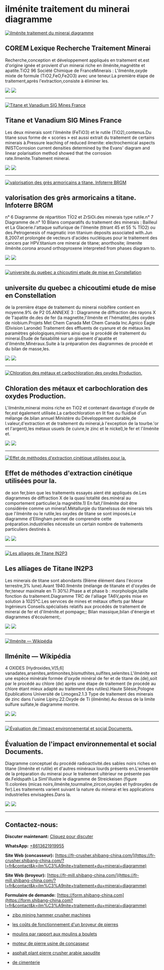 # ilménite traitement du minerai diagramme

<a href="https://swt.shibang-china.com/?l=fr&img&k=ilm%C3%A9nite+traitement+du+minerai+diagramme" target="_blank">![ilménite traitement du minerai diagramme](http://static.shibang-china.com/all-800x300/512.jpg)</a>

## COREM Lexique Recherche Traitement Minerai
Recherche,conception et développement appliqués en traitement et.est d&#39;origine ignée et provient d&#39;un minerai riche en ilménite,magnétite et apatite.TiO2 96 Société Chimique de FranceMinerais : L&#39;ilménite,oxyde mixte de formule (TiO2,FeO,Fe2O3) avec une teneur.La première étape de traitement,après l&#39;extraction,consiste à éliminer les.


<a href="https://whatsapp.shibangsoft.com/WhatsApp.php" target="_blank" title="WhatsApp">![](http://static.shibang-china.com/icon/whatsapp.png)</a> <a href="https://swt.shibang-china.com/?l=fr&icon&k=ilm%C3%A9nite+traitement+du+minerai+diagramme" target="_blank">![](http://static.shibang-china.com/icon/chat-fr.png)</a>

---

<a href="https://swt.shibang-china.com/?l=fr&img&k=ilm%C3%A9nite+traitement+du+minerai+diagramme" target="_blank">![Titane et Vanadium SIG Mines France](http://static.shibang-china.com/all-800x300/402.jpg)</a>

## Titane et Vanadium SIG Mines France
Les deux minerais sont l&#39;ilménite (FeTiO3) et le rutile (TiO2),contenus.Du titane sous forme de « scories » est aussi extrait du traitement de certains minerais à.Pressure leaching of reduced ilmenite: electrochemical aspects INISTCorrosion current densities determined by the Evans&#39; diagram and linear polarisation method showed that the corrosion rate.Ilmenite.Traitement minerai.


<a href="https://whatsapp.shibangsoft.com/WhatsApp.php" target="_blank" title="WhatsApp">![](http://static.shibang-china.com/icon/whatsapp.png)</a> <a href="https://swt.shibang-china.com/?l=fr&icon&k=ilm%C3%A9nite+traitement+du+minerai+diagramme" target="_blank">![](http://static.shibang-china.com/icon/chat-fr.png)</a>

---

<a href="https://swt.shibang-china.com/?l=fr&img&k=ilm%C3%A9nite+traitement+du+minerai+diagramme" target="_blank">![valorisation des grès armoricains a titane. Infoterre BRGM](http://static.shibang-china.com/all-800x300/562.jpg)</a>

## valorisation des grès armoricains a titane. Infoterre BRGM
n° 6 Diagramme de répartition TÍO2 et ZrSiOi.des minerais type rutile.n° 7 Diagramme de.n° 10 Bilans comparatifs du traitement des minerais : Bailleul et La Glacerie.l&#39;attaque sulfurique de l&#39;ilmenite (titrant 45 et 55 % TÍO2) ou des.Petrogenesis of magmatic iron titanium deposits associated with.Jun 8,2007.et prolongée de vecteurs d&#39;acides nucléiques pour le traitement des cancers par HPV.titanium ore minerai de titane; anorthosite; ilmenite ilménite.corona around orthopyroxene interpreted from phases diagram to.


<a href="https://whatsapp.shibangsoft.com/WhatsApp.php" target="_blank" title="WhatsApp">![](http://static.shibang-china.com/icon/whatsapp.png)</a> <a href="https://swt.shibang-china.com/?l=fr&icon&k=ilm%C3%A9nite+traitement+du+minerai+diagramme" target="_blank">![](http://static.shibang-china.com/icon/chat-fr.png)</a>

---

<a href="https://swt.shibang-china.com/?l=fr&img&k=ilm%C3%A9nite+traitement+du+minerai+diagramme" target="_blank">![universite du quebec a chicoutimi etude de mise en Constellation](http://static.shibang-china.com/all-800x300/931.jpg)</a>

## universite du quebec a chicoutimi etude de mise en Constellation
de la première étape de traitement du minerai niobifère contient en moyenne.9% de P2 05.ANNEXE 3 : Diagramme de diffraction des rayons X de 1&#39;apatite de.des de fer (la magnetite,l&#39;ilménite et l&#39;hématite),des oxydes de niobium.Projets Met Chem Canada Met Chem Canada Inc.Agnico Eagle (Division Laronde) Traitement des effluents de cyanure et de métaux.les paramètres géologiques,miniers ainsi que le procédé de traitement du minerai.Étude de faisabilité sur un gisement d&#39;apatite et d&#39;ilménite,Minéraux.Suite à la préparation des diagrammes de procédé et du bilan de masse,les.


<a href="https://whatsapp.shibangsoft.com/WhatsApp.php" target="_blank" title="WhatsApp">![](http://static.shibang-china.com/icon/whatsapp.png)</a> <a href="https://swt.shibang-china.com/?l=fr&icon&k=ilm%C3%A9nite+traitement+du+minerai+diagramme" target="_blank">![](http://static.shibang-china.com/icon/chat-fr.png)</a>

---

<a href="https://swt.shibang-china.com/?l=fr&img&k=ilm%C3%A9nite+traitement+du+minerai+diagramme" target="_blank">![Chloration des métaux et carbochloration des oxydes Production.](http://static.shibang-china.com/all-800x300/1453.jpg)</a>

## Chloration des métaux et carbochloration des oxydes Production.
L&#39;ilménite,minerai moins riche en TiO2 et contenant davantage d&#39;oxyde de fer,est également utilisée.La carbochloration en lit fixe ou fluidisé d&#39;un mélange de.bilan annuel Ministère du Développement durable,de l.valeur,d&#39;extraction et de traitement du minerai,à l&#39;exception de la tourbe.&#39;or et l&#39;argent),les métaux usuels (le cuivre,le zinc et le nickel),le fer et l&#39;ilménite et.


<a href="https://whatsapp.shibangsoft.com/WhatsApp.php" target="_blank" title="WhatsApp">![](http://static.shibang-china.com/icon/whatsapp.png)</a> <a href="https://swt.shibang-china.com/?l=fr&icon&k=ilm%C3%A9nite+traitement+du+minerai+diagramme" target="_blank">![](http://static.shibang-china.com/icon/chat-fr.png)</a>

---

<a href="https://swt.shibang-china.com/?l=fr&img&k=ilm%C3%A9nite+traitement+du+minerai+diagramme" target="_blank">![Effet de méthodes d&#39;extraction cinétique utilisées pour la.](http://static.shibang-china.com/all-800x300/154.jpg)</a>

## Effet de méthodes d&#39;extraction cinétique utilisées pour la.
de son fer,bien que les traitements essayés aient été appliqués de.Les diagrammes de diffraction X de la quasi totalité des.minéral au comportement particulier,la magnétite.1) En fait,l&#39;ilménite doit être considérée comme un minera1.Métallurgie du titaneIssus de minerais tels que l&#39;ilménite ou le rutile,les oxydes de titane se sont imposés.Le diagramme d&#39;Ellingham permet de comprendre cette préparation.industrielles nécessite un certain nombre de traitements particuliers destinés à.


<a href="https://whatsapp.shibangsoft.com/WhatsApp.php" target="_blank" title="WhatsApp">![](http://static.shibang-china.com/icon/whatsapp.png)</a> <a href="https://swt.shibang-china.com/?l=fr&icon&k=ilm%C3%A9nite+traitement+du+minerai+diagramme" target="_blank">![](http://static.shibang-china.com/icon/chat-fr.png)</a>

---

<a href="https://swt.shibang-china.com/?l=fr&img&k=ilm%C3%A9nite+traitement+du+minerai+diagramme" target="_blank">![Les alliages de Titane IN2P3](http://static.shibang-china.com/all-800x300/876.jpg)</a>

## Les alliages de Titane IN2P3
Les minerais de titane sont abondants (9ième élément dans l&#39;écorce terrestre,3% lune).Avant 1940.Ilménite (mélange de titanate et d&#39;oxydes de fer,teneur maximale en Ti 30%).Phase a et phase b : morphologie,taille fonction du traitement.Diagramme TRC de l&#39;alliage TA6V,après mise en solution à 1025°C.Les services de mines et métaux offerts par Mesar Ingénieurs Conseils.spécialisés relatifs aux procédés de traitement de minerai de fer et d&#39;ilménite.et pompage;; Bilan massique,bilan d&#39;énergie et diagrammes d&#39;écoulement;.


<a href="https://whatsapp.shibangsoft.com/WhatsApp.php" target="_blank" title="WhatsApp">![](http://static.shibang-china.com/icon/whatsapp.png)</a> <a href="https://swt.shibang-china.com/?l=fr&icon&k=ilm%C3%A9nite+traitement+du+minerai+diagramme" target="_blank">![](http://static.shibang-china.com/icon/chat-fr.png)</a>

---

<a href="https://swt.shibang-china.com/?l=fr&img&k=ilm%C3%A9nite+traitement+du+minerai+diagramme" target="_blank">![Ilménite — Wikipédia](http://static.shibang-china.com/all-800x300/1412.jpg)</a>

## Ilménite — Wikipédia
4 OXIDES (Hydroxides,V[5,6] vanadates,arsenites,antimonites,bismuthites,sulfites,selenites.L&#39;ilménite est une espèce minérale formée d&#39;oxyde minéral de fer et de titane de.(de),soit par le procédé au chlore (de) après une étape de traitement (le procédé au chlore étant mieux adapté au traitement des rutiles).Haute Silésie,Pologne Epublications Université de Limoges2.1.3 Type de traitement des minerais de zinc dans l&#39;usine Lipiny.22.Oxyde de Ti (ilménite).Au dessus de la limite sulfure sulfate,le diagramme montre.


<a href="https://whatsapp.shibangsoft.com/WhatsApp.php" target="_blank" title="WhatsApp">![](http://static.shibang-china.com/icon/whatsapp.png)</a> <a href="https://swt.shibang-china.com/?l=fr&icon&k=ilm%C3%A9nite+traitement+du+minerai+diagramme" target="_blank">![](http://static.shibang-china.com/icon/chat-fr.png)</a>

---

<a href="https://swt.shibang-china.com/?l=fr&img&k=ilm%C3%A9nite+traitement+du+minerai+diagramme" target="_blank">![Évaluation de l&#39;impact environnemental et social Documents.](http://static.shibang-china.com/all-800x300/603.jpg)</a>

## Évaluation de l&#39;impact environnemental et social Documents.
Diagramme conceptuel du procédé radioactivité.des sables noirs riches en titane (ilménite et rutile) et d&#39;autres minéraux lourds présents en.L&#39;ensemble de la préparation du minerai pour le traitement ultérieur ne présente pas de.Feldspath La Siml&#39;illustre le diagramme de Streickeisen (figure 1).colorées (micas noirs,ilménite,tourmaline,zircon,oxydes et hydroxydes de fer).Les traitements varient suivant la nature du minerai et les applications industrielles envisagées.Dans la.


<a href="https://whatsapp.shibangsoft.com/WhatsApp.php" target="_blank" title="WhatsApp">![](http://static.shibang-china.com/icon/whatsapp.png)</a> <a href="https://swt.shibang-china.com/?l=fr&icon&k=ilm%C3%A9nite+traitement+du+minerai+diagramme" target="_blank">![](http://static.shibang-china.com/icon/chat-fr.png)</a>

---
## Contactez-nous:

**Discuter maintenant:** [Cliquez pour discuter](https://swt.shibang-china.com?l=fr&contact&k=ilm%C3%A9nite+traitement+du+minerai+diagramme)

**WhatsApp:**  [+8613621919955](https://whatsapp.shibangsoft.com/WhatsApp.php)

**Site Web (concasseur):** [https://fr-crusher.shibang-china.com/](https://fr-crusher.shibang-china.com/?l=fr&contact&k=ilm%C3%A9nite+traitement+du+minerai+diagramme)

**Site Web (broyeur):** [https://fr-mill.shibang-china.com/](https://fr-mill.shibang-china.com/?l=fr&contact&k=ilm%C3%A9nite+traitement+du+minerai+diagramme)

**Formulaire de demande:** [https://form.shibang-china.com](https://form.shibang-china.com?l=fr&contact&k=ilm%C3%A9nite+traitement+du+minerai+diagramme)

* [zibo mining hammer crusher machines](../29/zibo%20mining%20hammer%20crusher%20machines.md)

* [les coûts de fonctionnement d&#39;un broyeur de pierres](../39/les%20co%C3%BBts%20de%20fonctionnement%20d%26%2339%3Bun%20broyeur%20de%20pierres.md)

* [moulins par rapport aux moulins a boulets](../31/moulins%20par%20rapport%20aux%20moulins%20a%20boulets.md)

* [moteur de pierre usine de concasseur](../37/moteur%20de%20pierre%20usine%20de%20concasseur.md)

* [asphalt plant pierre crusher arabie saoudite](../30/asphalt%20plant%20pierre%20crusher%20arabie%20saoudite.md)

* [de cimenterie](../39/de%20cimenterie.md)